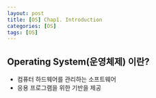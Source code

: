 ```yaml
---
layout: post
title: [OS] Chap1. Introduction
categories: [OS]
tags: [OS]
---
```


## Operating System(운영체제) 이란?
- 컴퓨터 하드웨어를 관리하는 소프트웨어
- 응용 프로그램을 위한 기반을 제공
